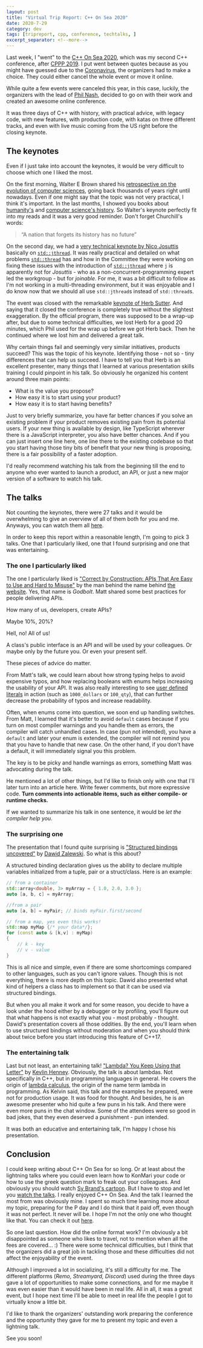 ```yaml
---
layout: post
title: "Virtual Trip Report: C++ On Sea 2020"
date: 2020-7-29
category: dev
tags: [tripreport, cpp, conference, techtalks, ]
excerpt_separator: <!--more-->
---
```

Last week, I "went" to the [C++ On Sea 2020](https://cpponsea.uk/2020/schedule/), which was my second C++ conference, after [CPPP 2019](http://sandordargo.com/blog/2019/06/26/travel-report-cppp). I put went between quotes because as you might have guessed due to the [Coronavirus](http://sandordargo.com/blog/2020/04/08/gratitude-for-covid19), the organizers had to make a choice. They could either cancel the whole event or move it online.
<!--more-->

While quite a few events were canceled this year, in this case, luckily, the organizers with the lead of [Phil Nash](https://twitter.com/phil_nash), decided to go on with their work and created an awesome online conference.

It was three days of C++ with history, with practical advice, with legacy code, with new features, with production code, with katas on three different tracks, and even with live music coming from the US right before the closing keynote.

## The keynotes

Even if I just take into account the keynotes, it would be very difficult to choose which one I liked the most.

On the first morning, Walter E Brown shared his [retrospective on the evolution of computer sciences](https://www.youtube.com/watch?v=sIbERoa1Wj4), going back thousands of years right until nowadays. Even if one might say that the topic was not very practical, I think it's important. In the last months, I showed you books about [humanity's](http://sandordargo.com/blog/2020/06/17/sapiens-by-harari) and [computer science's history](http://sandordargo.com/blog/2020/07/08/code-the-hidden-language). So Walter's keynote perfectly fit into my reads and it was a very good reminder. Don't forget Churchill's words: 

>“A nation that forgets its history has no future”

On the second day, we had a [very technical keynote by Nico Josuttis](https://www.youtube.com/watch?v=elFil2VhlH8) basically on [`std::jthread`](https://en.cppreference.com/w/cpp/thread/jthread). It was really practical and detailed on what problems [`std::thread`](https://en.cppreference.com/w/cpp/thread/thread) has and how in the Committee they were working on fixing these issues with the introduction of [`std::jthread`](https://en.cppreference.com/w/cpp/thread/jthread) where `j` is apparently not for _Josuttis_ - who as a non-concurrent-programming expert led the workgroup - but for _joinable_. For me, it was a bit difficult to follow as I'm not working in a multi-threading environment, but it was enjoyable and I do know now that we should all use `std::jthread`s instead of `std::thread`s.

The event was closed with the remarkable [keynote of Herb Sutter](). And saying that it closed the conference is completely true without the slightest exaggeration. By the official program, there was supposed to be a wrap-up after, but due to some technical difficulties, we lost Herb for a good 20 minutes, which Phil used for the wrap up before we got Herb back. Then he continued where we lost him and delivered a great talk.

Why certain things fail and seemingly very similar initiatives, products succeed? This was the topic of his keynote. Identifying those - not so - tiny differences that can help us succeed. I have to tell you that Herb is an excellent presenter, many things that I learned at various presentation skills training I could pinpoint in his talk. So obviously he organized his content around three main points:

* What is the value you propose?
* How easy it is to start using your product?
* How easy it is to start having benefits?

Just to very briefly summarize, you have far better chances if you solve an existing problem if your product removes existing pain from its potential users. If your new thing is available by design, like TypeScript wherever there is a JavaScript interpreter, you also have better chances. And if you can just insert one line here, one line there to the existing codebase so that you start having those tiny bits of benefit that your new thing is proposing, there is a fair possibility of a faster adoption.

I'd really recommend watching his talk from the beginning till the end to anyone who ever wanted to launch a product, an API, or just a new major version of a software to watch his talk.

## The talks

Not counting the keynotes, there were 27 talks and it would be overwhelming to give an overview of all of them both for you and me. Anyways, you can watch them all [here](https://www.youtube.com/channel/UCAczr0j6ZuiVaiGFZ4qxApw/playlists).

In order to keep this report within a reasonable length, I'm going to pick 3 talks. One that I particularly liked, one that I found surprising and one that was entertaining.

### The one I particularly liked

The one I particularly liked is ["Correct by Construction: APIs That Are Easy to Use and Hard to Misuse"](https://www.youtube.com/watch?v=nLSm3Haxz0I) by the man behind the name behind [the website](https://godbolt.org/). Yes, that name is _Godbolt_. Matt shared some best practices for people delivering APIs. 

How many of us, developers, create APIs? 

Maybe 10%, 20%? 

Hell, no! All of us! 

A class's public interface is an API and will be used by your colleagues. Or maybe only by the future you. Or even your present self. 

These pieces of advice do matter.

From Matt's talk, we could learn about how strong typing helps to avoid expensive typos, and how replacing booleans with enums helps increasing the usability of your API. It was also really interesting to see [user defined literals](https://en.cppreference.com/w/cpp/language/user_literal) in action (such as `1000_dollars` or `100_qty`), that can further decrease the probability of typos and increase readability.

Often, when enums come into question, we soon end up handling switches. From Matt, I learned that it's better to avoid `default` cases because if you turn on most compiler warnings and you handle them as errors, the compiler will catch unhandled cases. In case (pun not intended), you have a `default` and later your enum is extended, the compiler will not remind you that you have to handle that new case. On the other hand, if you don't have a default, it will immediately signal you this problem.

The key is to be picky and handle warnings as errors, something Matt was advocating during the talk.

He mentioned a lot of other things, but I'd like to finish only with one that I'll later turn into an article here. Write fewer comments, but more expressive code. __Turn comments into actionable items, such as either compile- or runtime checks.__

If we wanted to summarize his talk in one sentence, it would be _let the compiler help you_.

### The surprising one

The presentation that I found quite surprising is ["Structured bindings uncovered"](https://www.youtube.com/watch?v=uZCvz-E1heA) by [Dawid Zalewski](https://www.linkedin.com/in/dawid-zalewski/?originalSubdomain=nl). So what is this about?

A structured binding declaration gives us the ability to declare multiple variables initialized from a tuple, pair or a struct/class. Here is an example:

```cpp
// from a container
std::array<double, 3> myArray = { 1.0, 2.0, 3.0 };  
auto [a, b, c] = myArray;

//from a pair
auto [a, b] = myPair; // binds myPair.first/second

// from a map, yes even this works!
std::map myMap {/* your data*/};
for (const auto & [k,v] : myMap) 
{  
    // k - key
    // v - value
} 
```

This is all nice and simple, even if there are some shortcomings compared to other languages, such as you can't ignore values. Though this is not everything, there is more depth on this topic. Dawid also presented what kind of helpers a class has to implement so that it can be used via structured bindings.

But when you all make it work and for some reason, you decide to have a look under the hood either by a debugger or by profiling, you'll figure out that what happens is not exactly what you - most probably - thought. Dawid's presentation covers all those oddities. By the end, you'll learn when to use structured bindings without moderation and when you should think about twice before you start introducing this feature of C++17.

### The entertaining talk

Last but not least, an entertaining talk! ["Lambda? You Keep Using that Letter"](https://www.youtube.com/watch?v=Bai1DTcCHVE) by [Kevlin Henney](https://twitter.com/KevlinHenney). Obviously, the talk is about lambdas. Not specifically in C++, but in programming languages in general. He covers the origin of [lambda calculus](https://en.wikipedia.org/wiki/Lambda_calculus), the origin of the name term lambda in programming. As Kelvin said, this talk and the examples he prepared, were not for production usage. It was food for thought. And besides, he is an awesome presenter who hid quite a few puns in his talk. And there were even more puns in the chat window. Some of the attendees were so good in bad jokes, that they even deserved a punishment - pun intended.

It was both an educative and entertaining talk, I'm happy I chose his presentation.

## Conclusion

I could keep writing about C++ On Sea for so long. Or at least about the lightning talks where you could even learn how to KonMari your code or how to use the greek question mark to freak out your colleagues. And obviously you should watch [Sy Brand's cartoon](https://www.youtube.com/watch?v=pGO65OHo0EM). But I have to stop and let you [watch the talks](https://www.youtube.com/channel/UCAczr0j6ZuiVaiGFZ4qxApw/playlists). I really enjoyed C++ On Sea. And the talk I learned the most from was obviously mine. I spent so much time learning more about my topic, preparing for the P day and I do think that it paid off, even though it was not perfect. It never will be. I hope I'm not the only one who thought like that. You can check it out [here](https://www.youtube.com/watch?v=BEmAo6Fdg-Q).

So one last question. How did the online format work? I'm obviously a bit disappointed as someone who likes to travel, not to mention when all the fees are covered... :) There were some technical difficulties, but I think that the organizers did a great job in tackling those and these difficulties did not affect the enjoyability of the event.

Although I improved a lot in socializing, it's still a difficulty for me. The different platforms (_Remo, Streamyard, Discord_) used during the three days gave a lot of opportunities to make some connections, and for me maybe it was even easier than it would have been in real life. All in all, it was a great event, but I hope next time I'll be able to meet in real life the people I got to virtually know a little bit.

I'd like to thank the organizers' outstanding work preparing the conference and the opportunity they gave for me to present my topic and even a lightning talk.

See you soon!